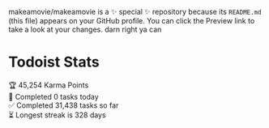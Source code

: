 makeamovie/makeamovie is a ✨ special ✨ repository because its `README.md` (this file) appears on your GitHub profile.
You can click the Preview link to take a look at your changes. darn right ya can

# Todoist Stats

<!-- TODO-IST:START -->
🏆  45,254 Karma Points           
🌸  Completed 0 tasks today           
✅  Completed 31,438 tasks so far           
⏳  Longest streak is 328 days
<!-- TODO-IST:END -->